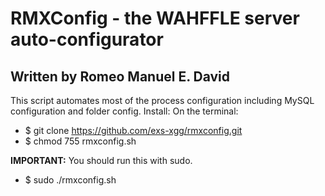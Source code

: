 # RMXConfig - the WAHFFLE server auto-configurator
## Written by Romeo Manuel E. David

This script automates most of the process configuration including MySQL configuration and folder config.
Install:
On the terminal:
* $ git clone https://github.com/exs-xgg/rmxconfig.git
* $ chmod 755 rmxconfig.sh

**IMPORTANT:** You should run this with sudo.
* $ sudo ./rmxconfig.sh